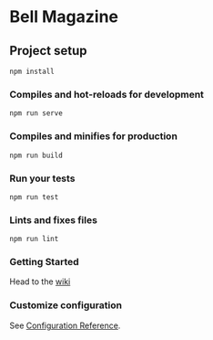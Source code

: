 # Bell Magazine

## Project setup
```
npm install
```

### Compiles and hot-reloads for development
```
npm run serve
```

### Compiles and minifies for production
```
npm run build
```

### Run your tests
```
npm run test
```

### Lints and fixes files
```
npm run lint
```

### Getting Started

Head to the [wiki](https://github.com/rileyjsumner/Bell-Magazine/wiki/Getting-Started)

### Customize configuration
See [Configuration Reference](https://cli.vuejs.org/config/).
